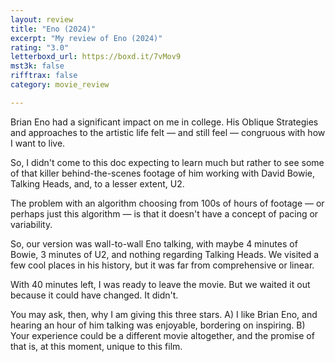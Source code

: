 ```yaml
---
layout: review
title: "Eno (2024)"
excerpt: "My review of Eno (2024)"
rating: "3.0"
letterboxd_url: https://boxd.it/7vMov9
mst3k: false
rifftrax: false
category: movie_review

---
```


Brian Eno had a significant impact on me in college. His Oblique Strategies and approaches to the artistic life felt — and still feel — congruous with how I want to live.

So, I didn't come to this doc expecting to learn much but rather to see some of that killer behind-the-scenes footage of him working with David Bowie, Talking Heads, and, to a lesser extent, U2.

The problem with an algorithm choosing from 100s of hours of footage — or perhaps just this algorithm — is that it doesn't have a concept of pacing or variability.

So, our version was wall-to-wall Eno talking, with maybe 4 minutes of Bowie, 3 minutes of U2, and nothing regarding Talking Heads. We visited a few cool places in his history, but it was far from comprehensive or linear.

With 40 minutes left, I was ready to leave the movie. But we waited it out because it could have changed. It didn't.

You may ask, then, why I am giving this three stars. A) I like Brian Eno, and hearing an hour of him talking was enjoyable, bordering on inspiring. B) Your experience could be a different movie altogether, and the promise of that is, at this moment, unique to this film.